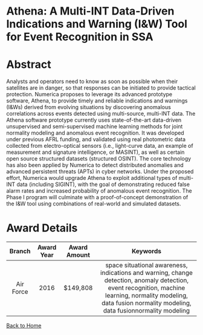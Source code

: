 
Athena: A Multi-INT Data-Driven Indications and Warning (I&amp;W) Tool for Event Recognition in SSA
===================================================================================================

# Abstract


Analysts and operators need to know as soon as possible when their satellites are in danger, so that responses can be initiated to provide tactical protection. Numerica proposes to leverage its advanced prototype software, Athena, to provide timely and reliable indications and warnings (I&Ws) derived from evolving situations by discovering anomalous correlations across events detected using multi-source, multi-INT data. The Athena software prototype currently uses state-of-the-art data-driven unsupervised and semi-supervised machine learning methods for joint normality modeling and anomalous event recognition. It was developed under previous AFRL funding, and validated using real photometric data collected from electro-optical sensors (i.e., light-curve data, an example of measurement and signature intelligence, or MASINT), as well as certain open source structured datasets (structured OSINT). The core technology has also been applied by Numerica to detect distributed anomalies and advanced persistent threats (APTs) in cyber networks. Under the proposed effort, Numerica would upgrade Athena to exploit additional types of multi-INT data (including SIGINT), with the goal of demonstrating reduced false alarm rates and increased probability of anomalous event recognition. The Phase I program will culminate with a proof-of-concept demonstration of the I&W tool using combinations of real-world and simulated datasets.  

# Award Details

|Branch|Award Year|Award Amount|Keywords|
| :---: | :---: | :---: | :---: |
|Air Force|2016|$149,808|space situational awareness, indications and warning, change detection, anomaly detection, event recognition, machine learning, normality modeling, data fusion  normality modeling, data fusionnormality modeling|
  
  


[Back to Home](https://github.com/chrischow/dod_sbir_awards/DJ/#1375)